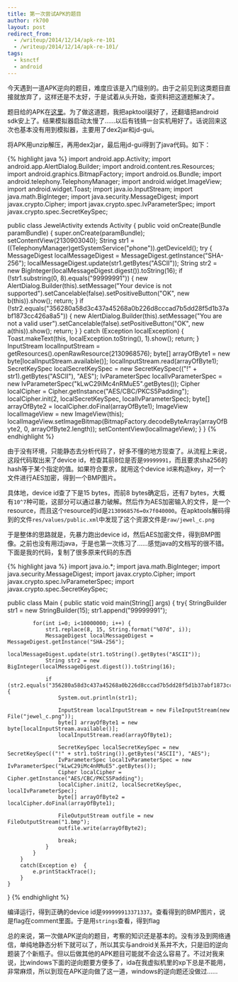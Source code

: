 ```yaml
---
title: 第一次尝试APK的题目
author: rk700
layout: post
redirect_from:
  - /writeup/2014/12/14/apk-re-101
  - /writeup/2014/12/14/apk-re-101/
tags:
  - ksnctf
  - android
---
```


今天遇到一道APK逆向的题目，难度应该是入门级别的。由于之前见到这类题目直接就放弃了，这样还是不太好，于是试着从头开始，查资料把这道题解决了。

题目给的APK在[这里](http://ksnctf.sweetduet.info/q/15/Jewel.apk)。为了做这道题，我把apktool装好了，还翻墙把android sdk安上了。结果模拟器启动太慢了……以后有钱搞一台实机用好了。话说回来这次也基本没有用到模拟器，主要用了dex2jar和jd-gui。

将APK用unzip解压，再用dex2jar，最后用jd-gui得到了java代码。如下：

{% highlight java %}
import android.app.Activity;
import android.app.AlertDialog.Builder;
import android.content.res.Resources;
import android.graphics.BitmapFactory;
import android.os.Bundle;
import android.telephony.TelephonyManager;
import android.widget.ImageView;
import android.widget.Toast;
import java.io.InputStream;
import java.math.BigInteger;
import java.security.MessageDigest;
import javax.crypto.Cipher;
import javax.crypto.spec.IvParameterSpec;
import javax.crypto.spec.SecretKeySpec;

public class JewelActivity extends Activity
{
  public void onCreate(Bundle paramBundle)
  {
    super.onCreate(paramBundle);
    setContentView(2130903040);
    String str1 = ((TelephonyManager)getSystemService("phone")).getDeviceId();
    try
    {
      MessageDigest localMessageDigest = MessageDigest.getInstance("SHA-256");
      localMessageDigest.update(str1.getBytes("ASCII"));
      String str2 = new BigInteger(localMessageDigest.digest()).toString(16);
      if (!str1.substring(0, 8).equals("99999991"))
      {
        new AlertDialog.Builder(this).setMessage("Your device is not supported").setCancelable(false).setPositiveButton("OK", new b(this)).show();
        return;
      }
      if (!str2.equals("356280a58d3c437a45268a0b226d8cccad7b5dd28f5d1b37abf1873cc426a8a5"))
      {
        new AlertDialog.Builder(this).setMessage("You are not a valid user").setCancelable(false).setPositiveButton("OK", new a(this)).show();
        return;
      }
    }
    catch (Exception localException)
    {
      Toast.makeText(this, localException.toString(), 1).show();
      return;
    }
    InputStream localInputStream = getResources().openRawResource(2130968576);
    byte[] arrayOfByte1 = new byte[localInputStream.available()];
    localInputStream.read(arrayOfByte1);
    SecretKeySpec localSecretKeySpec = new SecretKeySpec(("!" + str1).getBytes("ASCII"), "AES");
    IvParameterSpec localIvParameterSpec = new IvParameterSpec("kLwC29iMc4nRMuE5".getBytes());
    Cipher localCipher = Cipher.getInstance("AES/CBC/PKCS5Padding");
    localCipher.init(2, localSecretKeySpec, localIvParameterSpec);
    byte[] arrayOfByte2 = localCipher.doFinal(arrayOfByte1);
    ImageView localImageView = new ImageView(this);
    localImageView.setImageBitmap(BitmapFactory.decodeByteArray(arrayOfByte2, 0, arrayOfByte2.length));
    setContentView(localImageView);
  }
}
{% endhighlight %}


由于没有环境，只能静态去分析代码了，好多不懂的地方现查了。从流程上来说，这段代码取出来了device id，检查其前8位是否是`99999991`，而且要求sha256的hash等于某个指定的值。如果符合要求，就用这个device id来构造key，对一个文件进行AES加密，得到一个BMP图片。

具体地，device id查了下是15 bytes，而前8 bytes确定后，还有7 bytes，大概有`10^7`种可能，这部分可以通过暴力破解。然后作为AES加密输入的文件，是一个resource，而且这个resource的id是`2130968576=0x7f040000`。在apktools解码得到的文件`res/values/public.xml`中发现了这个资源文件是`raw/jewel_c.png`

于是整体的思路就是，先暴力跑出device id，然后AES加密文件，得到BMP图像。之前也没有用过java，于是也第一次练习了……感觉java的文档写的很不错。下面是我的代码，复制了很多原来代码的东西

{% highlight java %}
import java.io.*;
import java.math.BigInteger;
import java.security.MessageDigest;
import javax.crypto.Cipher;
import javax.crypto.spec.IvParameterSpec;
import javax.crypto.spec.SecretKeySpec;

public class Main {
    public static void main(String[] args) {
        try{ 
            StringBuilder str1 = new StringBuilder(15);
            str1.append("99999991");

            for(int i=0; i<10000000; i++) {
                str1.replace(8, 15, String.format("%07d", i));
                MessageDigest localMessageDigest = MessageDigest.getInstance("SHA-256");
                localMessageDigest.update(str1.toString().getBytes("ASCII"));
                String str2 = new BigInteger(localMessageDigest.digest()).toString(16);
                
                if (str2.equals("356280a58d3c437a45268a0b226d8cccad7b5dd28f5d1b37abf1873cc426a8a5")) {
                    System.out.println(str1);

                    InputStream localInputStream = new FileInputStream(new File("jewel_c.png"));
                    byte[] arrayOfByte1 = new byte[localInputStream.available()];
                    localInputStream.read(arrayOfByte1);

                    SecretKeySpec localSecretKeySpec = new SecretKeySpec(("!" + str1.toString()).getBytes("ASCII"), "AES");
                    IvParameterSpec localIvParameterSpec = new IvParameterSpec("kLwC29iMc4nRMuE5".getBytes());
                    Cipher localCipher = Cipher.getInstance("AES/CBC/PKCS5Padding");
                    localCipher.init(2, localSecretKeySpec, localIvParameterSpec);
                    byte[] arrayOfByte2 = localCipher.doFinal(arrayOfByte1);

                    FileOutputStream outfile = new FileOutputStream("1.bmp");
                    outfile.write(arrayOfByte2);

                    break;
                }
            }
        }
        catch(Exception e)  {  
            e.printStackTrace();  
        }  
    }
}
{% endhighlight %}

编译运行，得到正确的device id是`999999913371337`。查看得到的BMP图片，说是flag在comment里面。于是用`strings`查看，得到flag

总的来说，第一次做APK逆向的题目，考察的知识还是基本的。没有涉及到网络通信，单纯地静态分析下就可以了，所以其实与android关系并不大，只是旧的逆向题装了个新瓶子。但以后做其他的APK题目可能就不会这么容易了。不过对我来说，比windows下面的逆向题要方便多了，ida在我虚拟机里的xp下总是不能用，非常麻烦，所以到现在APK逆向做了这一道，windows的逆向题还没做过……
